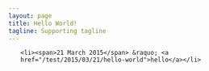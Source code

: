 ```yaml
---
layout: page
title: Hello World!
tagline: Supporting tagline
---
```



<ul class="posts">

    <li><span>21 March 2015</span> &raquo; <a href="/test/2015/03/21/hello-world">hello</a></li>
  

</ul>